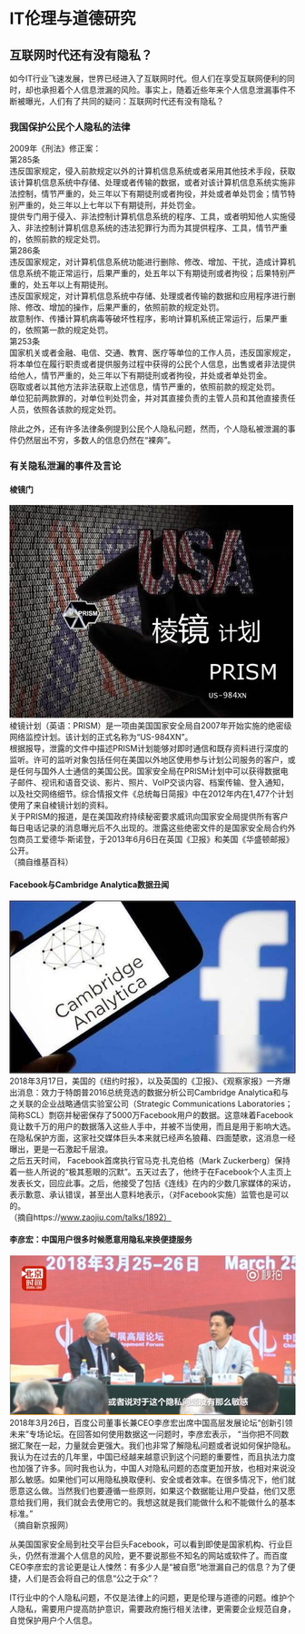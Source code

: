 # IT伦理与道德研究

## 互联网时代还有没有隐私？

如今IT行业飞速发展，世界已经进入了互联网时代。但人们在享受互联网便利的同时，却也承担着个人信息泄漏的风险。事实上，随着近些年来个人信息泄漏事件不断被曝光，人们有了共同的疑问：互联网时代还有没有隐私？<br/>

### 我国保护公民个人隐私的法律

2009年《刑法》修正案：<br/>
第285条<br/>
违反国家规定，侵入前款规定以外的计算机信息系统或者采用其他技术手段，获取该计算机信息系统中存储、处理或者传输的数据，或者对该计算机信息系统实施非法控制，情节严重的，处三年以下有期徒刑或者拘役，并处或者单处罚金；情节特别严重的，处三年以上七年以下有期徒刑，并处罚金。<br/>
提供专门用于侵入、非法控制计算机信息系统的程序、工具，或者明知他人实施侵入、非法控制计算机信息系统的违法犯罪行为而为其提供程序、工具，情节严重的，依照前款的规定处罚。<br/>
第286条<br/>
违反国家规定，对计算机信息系统功能进行删除、修改、增加、干扰，造成计算机信息系统不能正常运行，后果严重的，处五年以下有期徒刑或者拘役；后果特别严重的，处五年以上有期徒刑。<br/>
违反国家规定，对计算机信息系统中存储、处理或者传输的数据和应用程序进行删除、修改、增加的操作，后果严重的，依照前款的规定处罚。<br/>
故意制作、传播计算机病毒等破坏性程序，影响计算机系统正常运行，后果严重的，依照第一款的规定处罚。<br/>
第253条<br/>
国家机关或者金融、电信、交通、教育、医疗等单位的工作人员，违反国家规定，将本单位在履行职责或者提供服务过程中获得的公民个人信息，出售或者非法提供给他人，情节严重的，处三年以下有期徒刑或者拘役，并处或者单处罚金。<br/>
窃取或者以其他方法非法获取上述信息，情节严重的，依照前款的规定处罚。<br/>
单位犯前两款罪的，对单位判处罚金，并对其直接负责的主管人员和其他直接责任人员，依照各该款的规定处罚。<br/>

除此之外，还有许多法律条例提到公民个人隐私问题，然而，个人隐私被泄漏的事件仍然层出不穷，多数人的信息仍然在“裸奔”。

### 有关隐私泄漏的事件及言论

#### 棱镜门

![](images/lab11/棱镜门.jpg)<br/>
棱镜计划（英语：PRISM）是一项由美国国家安全局自2007年开始实施的绝密级网络监控计划。该计划的正式名称为“US-984XN”。<br/>
根据报导，泄露的文件中描述PRISM计划能够对即时通信和既存资料进行深度的监听。许可的监听对象包括任何在美国以外地区使用参与计划公司服务的客户，或是任何与国外人士通信的美国公民。国家安全局在PRISM计划中可以获得数据电子邮件、视讯和语音交谈、影片、照片、VoIP交谈内容、档案传输、登入通知，以及社交网络细节。综合情报文件《总统每日简报》中在2012年内在1,477个计划使用了来自棱镜计划的资料。<br/>
关于PRISM的报道，是在美国政府持续秘密要求威讯向国家安全局提供所有客户每日电话记录的消息曝光后不久出现的。泄露这些绝密文件的是国家安全局合约外包商员工爱德华·斯诺登，于2013年6月6日在英国《卫报》和美国《华盛顿邮报》公开。<br/>
（摘自维基百科）

#### Facebook与Cambridge Analytica数据丑闻

![](images/lab11/facebook.jpg)<br/>
2018年3月17日，美国的《纽约时报》，以及英国的《卫报》、《观察家报》一齐爆出消息：效力于特朗普2016总统竞选的数据分析公司Cambridge Analytica和与之关联的企业战略通信实验室公司（Strategic Communications Laboratories；简称SCL）剽窃并秘密保存了5000万Facebook用户的数据。这意味着Facebook竟让数千万的用户的数据落入这些人手中，并被不当使用，而且是用于影响大选。在隐私保护方面，这家社交媒体巨头本来就已经声名狼藉、四面楚歌，这消息一经曝出，更是一石激起千层浪。<br/>
之后五天时间， Facebook首席执行官马克·扎克伯格（Mark Zuckerberg）保持着一些人所说的“极其惹眼的沉默”。五天过去了，他终于在Facebook个人主页上发表长文，回应此事。之后，他接受了包括《连线》在内的少数几家媒体的采访，表示歉意、承认错误，甚至出人意料地表示，（对Facebook实施）监管也是可以的。<br/>
（摘自https://www.zaojiu.com/talks/1892）

#### 李彦宏：中国用户很多时候愿意用隐私来换便捷服务

![](images/lab11/李彦宏.jpg)<br/>
2018年3月26日，百度公司董事长兼CEO李彦宏出席中国高层发展论坛“创新引领未来”专场论坛。在回答如何使用数据这一问题时，李彦宏表示， “当你把不同数据汇聚在一起，力量就会更强大。我们也非常了解隐私问题或者说如何保护隐私。我认为在过去的几年里，中国已经越来越意识到这个问题的重要性，而且执法力度也加强了许多。同时我也认为，中国人对隐私问题的态度更加开放，也相对来说没那么敏感。如果他们可以用隐私换取便利、安全或者效率。在很多情况下，他们就愿意这么做。当然我们也要遵循一些原则，如果这个数据能让用户受益，他们又愿意给我们用，我们就会去使用它的。我想这就是我们能做什么和不能做什么的基本标准。”<br/>
（摘自新京报网）

从美国国家安全局到社交平台巨头Facebook，可以看到即使是国家机构、行业巨头，仍然有泄漏个人信息的风险，更不要说那些不知名的网站或软件了。而百度CEO李彦宏的言论更是让人悚然：有多少人是“被自愿”地泄漏自己的信息？为了便捷，人们是否会将自己的信息“公之于众”？

IT行业中的个人隐私问题，不仅是法律上的问题，更是伦理与道德的问题。维护个人隐私，需要用户提高防护意识，需要政府施行相关法律，更需要企业规范自身，自觉保护用户个人信息。
